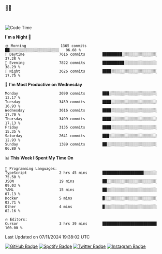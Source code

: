 ### 🤙🍺

<!-- <a href="https://github-readme-stats.vercel.app/api?username=hzak2xx&count_private=true&show_icons=true&theme=dracula">
  <img align="center" src="https://github-readme-stats.vercel.app/api?username=hzak2xx&count_private=true&show_icons=true&theme=dracula" />
</a>
</br> -->
</br>

<!--START_SECTION:waka-->
![Code Time](http://img.shields.io/badge/Code%20Time-3%2C632%20hrs%2035%20mins-blue)

**I'm a Night 🦉** 

```text
🌞 Morning                1365 commits        ██░░░░░░░░░░░░░░░░░░░░░░░   06.68 % 
🌆 Daytime                7616 commits        █████████░░░░░░░░░░░░░░░░   37.28 % 
🌃 Evening                7822 commits        ██████████░░░░░░░░░░░░░░░   38.29 % 
🌙 Night                  3626 commits        ████░░░░░░░░░░░░░░░░░░░░░   17.75 % 
```
📅 **I'm Most Productive on Wednesday** 

```text
Monday                   2690 commits        ███░░░░░░░░░░░░░░░░░░░░░░   13.17 % 
Tuesday                  3459 commits        ████░░░░░░░░░░░░░░░░░░░░░   16.93 % 
Wednesday                3616 commits        ████░░░░░░░░░░░░░░░░░░░░░   17.70 % 
Thursday                 3499 commits        ████░░░░░░░░░░░░░░░░░░░░░   17.13 % 
Friday                   3135 commits        ████░░░░░░░░░░░░░░░░░░░░░   15.35 % 
Saturday                 2641 commits        ███░░░░░░░░░░░░░░░░░░░░░░   12.93 % 
Sunday                   1389 commits        ██░░░░░░░░░░░░░░░░░░░░░░░   06.80 % 
```


📊 **This Week I Spent My Time On** 

```text
💬 Programming Languages: 
TypeScript               2 hrs 45 mins       ███████████████████░░░░░░   75.50 % 
JSON                     19 mins             ██░░░░░░░░░░░░░░░░░░░░░░░   09.03 % 
YAML                     15 mins             ██░░░░░░░░░░░░░░░░░░░░░░░   07.13 % 
Docker                   5 mins              █░░░░░░░░░░░░░░░░░░░░░░░░   02.71 % 
Other                    4 mins              █░░░░░░░░░░░░░░░░░░░░░░░░   02.16 % 

🔥 Editors: 
Cursor                   3 hrs 39 mins       █████████████████████████   100.00 % 
```


 Last Updated on 07/11/2024 19:38:02 UTC
<!--END_SECTION:waka-->

[![GitHub Badge](https://img.shields.io/badge/GitHub-100000?style=for-the-badge&logo=github&logoColor=white)](https://github.com/hzak2xx)
[![Spotify Badge](https://img.shields.io/badge/Spotify-1ED760?&style=for-the-badge&logo=spotify&logoColor=white)](https://open.spotify.com/user/uf90s6sbbh75a1mt44clkhkvf)
[![Twitter Badge](https://img.shields.io/badge/Twitter-1DA1F2?style=for-the-badge&logo=twitter&logoColor=white)](https://twitter.com/hzak2xx)
[![Instagram Badge](https://img.shields.io/badge/Instagram-E4405F?style=for-the-badge&logo=instagram&logoColor=white)](https://www.instagram.com/hzak2xx/)
